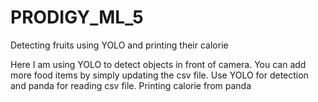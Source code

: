 # PRODIGY_ML_5
Detecting fruits using YOLO and printing their calorie

Here I am using YOLO to detect objects in front of camera. You can add more food items by simply updating the csv file.
Use YOLO for detection and panda for reading csv file.
Printing calorie from panda
